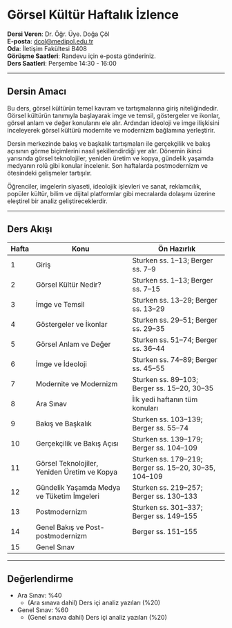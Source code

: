 
# **Görsel Kültür Haftalık İzlence**

**Dersi Veren**: Dr. Öğr. Üye. Doğa Çöl  
**E-posta**: dcol@medipol.edu.tr  
**Oda**: İletişim Fakültesi B408  
**Görüşme Saatleri**: Randevu için e-posta gönderiniz.  
**Ders Saatleri**: Perşembe 14:30 - 16:00

---

## Dersin Amacı
Bu ders, görsel kültürün temel kavram ve tartışmalarına giriş niteliğindedir. Görsel kültürün tanımıyla başlayarak imge ve temsil, göstergeler ve ikonlar, görsel anlam ve değer konularını ele alır. Ardından ideoloji ve imge ilişkisini inceleyerek görsel kültürü modernite ve modernizm bağlamına yerleştirir.  

Dersin merkezinde bakış ve başkalık tartışmaları ile gerçekçilik ve bakış açısının görme biçimlerini nasıl şekillendirdiği yer alır. Dönemin ikinci yarısında görsel teknolojiler, yeniden üretim ve kopya, gündelik yaşamda medyanın rolü gibi konular incelenir. Son haftalarda postmodernizm ve ötesindeki gelişmeler tartışılır.  

Öğrenciler, imgelerin siyaseti, ideolojik işlevleri ve sanat, reklamcılık, popüler kültür, bilim ve dijital platformlar gibi mecralarda dolaşımı üzerine eleştirel bir analiz geliştireceklerdir.


---

## Ders Akışı

| Hafta | Konu | Ön Hazırlık |
|-------|------|-------------|
| 1 | Giriş | Sturken ss. 1–13; Berger ss. 7–9 |
| 2 | Görsel Kültür Nedir? | Sturken ss. 1–13; Berger ss. 7–15 |
| 3 | İmge ve Temsil | Sturken ss. 13–29; Berger ss. 13–29 |
| 4 | Göstergeler ve İkonlar | Sturken ss. 29–51; Berger ss. 29–35 |
| 5 | Görsel Anlam ve Değer | Sturken ss. 51–74; Berger ss. 36–44 |
| 6 | İmge ve İdeoloji | Sturken ss. 74–89; Berger ss. 45–55 |
| 7 | Modernite ve Modernizm | Sturken ss. 89–103; Berger ss. 15–20, 30–35 |
| 8 | Ara Sınav | İlk yedi haftanın tüm konuları |
| 9 | Bakış ve Başkalık | Sturken ss. 103–139; Berger ss. 55–74 |
| 10 | Gerçekçilik ve Bakış Açısı | Sturken ss. 139–179; Berger ss. 104–109 |
| 11 | Görsel Teknolojiler, Yeniden Üretim ve Kopya | Sturken ss. 179–219; Berger ss. 15–20, 30–35, 104–109 |
| 12 | Gündelik Yaşamda Medya ve Tüketim İmgeleri | Sturken ss. 219–257; Berger ss. 130–133 |
| 13 | Postmodernizm | Sturken ss. 301–337; Berger ss. 149–155 |
| 14 | Genel Bakış ve Post-postmodernizm | Berger ss. 151–155 |
| 15 | Genel Sınav | |

---

## Değerlendirme  
- Ara Sınav: %40   
	- (Ara sınava dahil) Ders içi analiz yazıları (%20)
- Genel Sınav: %60  
	- (Genel sınava dahil) Ders içi analiz yazıları (%20)